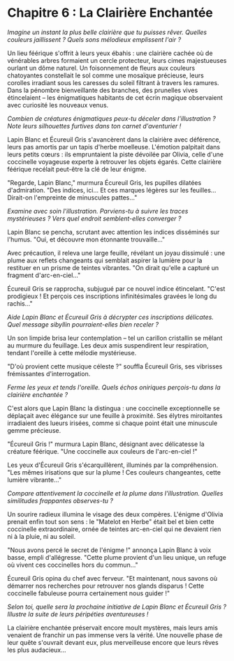 # Chapitre 6 : La Clairière Enchantée

*Imagine un instant la plus belle clairière que tu puisses rêver. Quelles couleurs jaillissent ? Quels sons mélodieux emplissent l'air ?*

Un lieu féérique s'offrit à leurs yeux ébahis : une clairière cachée où de vénérables arbres formaient un cercle protecteur, leurs cimes majestueuses ourlant un dôme naturel. Un foisonnement de fleurs aux couleurs chatoyantes constellait le sol comme une mosaïque précieuse, leurs corolles irradiant sous les caresses du soleil filtrant à travers les ramures.  Dans la pénombre bienveillante des branches, des prunelles vives étincelaient – les énigmatiques habitants de cet écrin magique observaient avec curiosité les nouveaux venus.

*Combien de créatures énigmatiques peux-tu déceler dans l'illustration ?  Note leurs silhouettes furtives dans ton carnet d'aventurier !*


Lapin Blanc et Écureuil Gris s'avancèrent dans la clairière avec déférence, leurs pas amortis par un tapis d'herbe moelleuse. L'émotion palpitait dans leurs petits cœurs : ils empruntaient la piste dévoilée par Olivia, celle d'une coccinelle voyageuse experte à retrouver les objets égarés. Cette clairière féérique recélait peut-être la clé de leur énigme.

"Regarde, Lapin Blanc," murmura Écureuil Gris, les pupilles dilatées d'admiration. "Des indices, ici... Et ces marques légères sur les feuilles... Dirait-on l'empreinte de minuscules pattes…"

*Examine avec soin l'illustration. Parviens-tu à suivre les traces mystérieuses ? Vers quel endroit semblent-elles converger ?*

Lapin Blanc se pencha, scrutant avec attention les indices disséminés sur l'humus. "Oui, et découvre mon étonnante trouvaille…"


Avec précaution, il releva une large feuille, révélant un joyau dissimulé : une plume aux reflets changeants qui semblait aspirer la lumière pour la restituer en un prisme de teintes vibrantes. "On dirait qu'elle a capturé un fragment d'arc-en-ciel…"

Écureuil Gris se rapprocha, subjugué par ce nouvel indice étincelant. "C'est prodigieux ! Et perçois ces inscriptions infinitésimales gravées le long du rachis…"

*Aide Lapin Blanc et Écureuil Gris à décrypter ces inscriptions délicates. Quel message sibyllin pourraient-elles bien receler ?*


Un son limpide brisa leur contemplation – tel un carillon cristallin se mêlant au murmure du feuillage. Les deux amis suspendirent leur respiration, tendant l'oreille à cette mélodie mystérieuse.

"D'où provient cette musique céleste ?"  souffla Écureuil Gris, ses vibrisses frémissantes d'interrogation.

*Ferme les yeux et tends l'oreille. Quels échos oniriques perçois-tu dans la clairière enchantée ?*

C'est alors que Lapin Blanc la distingua : une coccinelle exceptionnelle se déplaçait avec élégance sur une feuille à proximité. Ses élytres miroitantes irradiaient des lueurs irisées, comme si chaque point était une minuscule gemme précieuse.

"Écureuil Gris !"  murmura Lapin Blanc, désignant avec délicatesse la créature féérique. "Une coccinelle aux couleurs de l'arc-en-ciel !"


Les yeux d'Écureuil Gris s'écarquillèrent, illuminés par la compréhension. "Les mêmes irisations que sur la plume ! Ces couleurs changeantes, cette lumière vibrante…"

*Compare attentivement la coccinelle et la plume dans l'illustration. Quelles similitudes frappantes observes-tu ?*

Un sourire radieux illumina le visage des deux compères. L'énigme d'Olivia prenait enfin tout son sens : le "Matelot en Herbe" était bel et bien cette coccinelle extraordinaire, ornée de teintes arc-en-ciel qui ne devaient rien ni à la pluie, ni au soleil.

"Nous avons percé le secret de l'énigme !"  annonça Lapin Blanc à voix basse, empli d'allégresse. "Cette plume provient d'un lieu unique, un refuge où vivent ces coccinelles hors du commun…"

Écureuil Gris opina du chef avec ferveur. "Et maintenant, nous savons où démarrer nos recherches pour retrouver nos glands disparus ! Cette coccinelle fabuleuse pourra certainement nous guider !"

*Selon toi, quelle sera la prochaine initiative de Lapin Blanc et Écureuil Gris ?  Illustre la suite de leurs péripéties aventureuses !*

La clairière enchantée préservait encore moult mystères, mais leurs amis venaient de franchir un pas immense vers la vérité. Une nouvelle phase de leur quête s'ouvrait devant eux, plus merveilleuse encore que leurs rêves les plus audacieux...